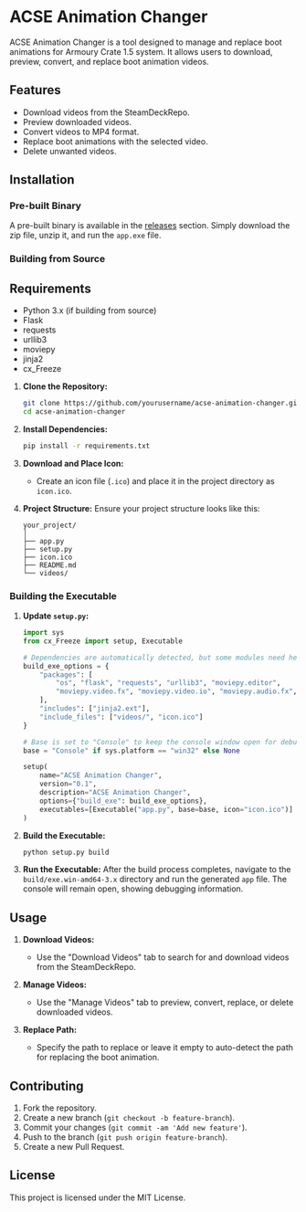 # ACSE Animation Changer

ACSE Animation Changer is a tool designed to manage and replace boot animations for Armoury Crate 1.5 system. It allows users to download, preview, convert, and replace boot animation videos.

## Features

- Download videos from the SteamDeckRepo.
- Preview downloaded videos.
- Convert videos to MP4 format.
- Replace boot animations with the selected video.
- Delete unwanted videos.

## Installation

### Pre-built Binary

A pre-built binary is available in the [releases](https://github.com/corando98/acseanimationchanger/releases) section. Simply download the zip file, unzip it, and run the `app.exe` file.



### Building from Source

## Requirements

- Python 3.x (if building from source)
- Flask
- requests
- urllib3
- moviepy
- jinja2
- cx_Freeze


1. **Clone the Repository:**
    ```sh
    git clone https://github.com/yourusername/acse-animation-changer.git
    cd acse-animation-changer
    ```

2. **Install Dependencies:**
    ```sh
    pip install -r requirements.txt
    ```

3. **Download and Place Icon:**
    - Create an icon file (`.ico`) and place it in the project directory as `icon.ico`.

4. **Project Structure:**
    Ensure your project structure looks like this:
    ```
    your_project/
    │
    ├── app.py
    ├── setup.py
    ├── icon.ico
    ├── README.md
    └── videos/
    ```

### Building the Executable

1. **Update `setup.py`:**

    ```python
    import sys
    from cx_Freeze import setup, Executable

    # Dependencies are automatically detected, but some modules need help.
    build_exe_options = {
        "packages": [
            "os", "flask", "requests", "urllib3", "moviepy.editor",
            "moviepy.video.fx", "moviepy.video.io", "moviepy.audio.fx", "moviepy.audio.io"
        ],
        "includes": ["jinja2.ext"],
        "include_files": ["videos/", "icon.ico"]
    }

    # Base is set to "Console" to keep the console window open for debugging
    base = "Console" if sys.platform == "win32" else None

    setup(
        name="ACSE Animation Changer",
        version="0.1",
        description="ACSE Animation Changer",
        options={"build_exe": build_exe_options},
        executables=[Executable("app.py", base=base, icon="icon.ico")]
    )
    ```

2. **Build the Executable:**

    ```sh
    python setup.py build
    ```

3. **Run the Executable:**
    After the build process completes, navigate to the `build/exe.win-amd64-3.x` directory and run the generated `app` file. The console will remain open, showing debugging information.

## Usage

1. **Download Videos:**
    - Use the "Download Videos" tab to search for and download videos from the SteamDeckRepo.

2. **Manage Videos:**
    - Use the "Manage Videos" tab to preview, convert, replace, or delete downloaded videos.

3. **Replace Path:**
    - Specify the path to replace or leave it empty to auto-detect the path for replacing the boot animation.

## Contributing

1. Fork the repository.
2. Create a new branch (`git checkout -b feature-branch`).
3. Commit your changes (`git commit -am 'Add new feature'`).
4. Push to the branch (`git push origin feature-branch`).
5. Create a new Pull Request.

## License

This project is licensed under the MIT License.
